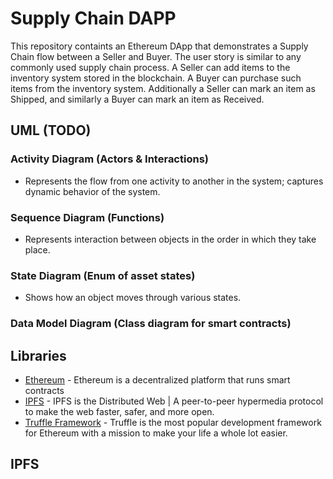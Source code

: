 # Supply Chain DAPP

This repository containts an Ethereum DApp that demonstrates a Supply Chain flow between a Seller and Buyer. The user story is similar to any commonly used supply chain process. A Seller can add items to the inventory system stored in the blockchain. A Buyer can purchase such items from the inventory system. Additionally a Seller can mark an item as Shipped, and similarly a Buyer can mark an item as Received.

## UML (TODO)

### Activity Diagram (Actors & Interactions)

* Represents the flow from one activity to another in the system; captures dynamic behavior of the system.

### Sequence Diagram (Functions)

* Represents interaction between objects in the order in which they take place.

### State Diagram (Enum of asset states)

* Shows how an object moves through various states.

### Data Model Diagram (Class diagram for smart contracts)


## Libraries

* [Ethereum](https://www.ethereum.org/) - Ethereum is a decentralized platform that runs smart contracts
* [IPFS](https://ipfs.io/) - IPFS is the Distributed Web | A peer-to-peer hypermedia protocol
to make the web faster, safer, and more open.
* [Truffle Framework](http://truffleframework.com/) - Truffle is the most popular development framework for Ethereum with a mission to make your life a whole lot easier.

## IPFS